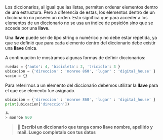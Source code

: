 Los diccionarios, al igual que las listas, permiten ordenar elementos dentro de una estructura. Pero a diferencia de estas, los elementos dentro de un diccionario no poseen un orden. Esto significa que para acceder a los elementos de un diccionario no se usa un índice de posición sino que se accede por una **llave**.

Una **llave** puede ser de tipo string o numérico y no debe estar repetida, ya que se definió que para cada elemento dentro del diccionario debe existir una **llave** única.

A continuación te mostramos algunas formas de definir diccionarios:

``` python
ruedas = {'auto': 4, 'bicicleta': 2, 'triciclo': 3 }
ubicacion = {'direccion' : 'monroe 860', 'lugar' : 'digital_house' }
vacio = {}
```
Para referirnos a un elemento del diccionario debemos utilizar la **llave** para el que ese elemento fue asignado.

``` python
ubicacion = {'direccion' : 'monroe 860', 'lugar' : 'digital_house' }
print(ubicacion['direccion'])

ム
> monroe 860
```

>  :memo: **Escribí un diccionario que tenga como llave nombre, apellido y mail. Luego completalo con tus datos** 